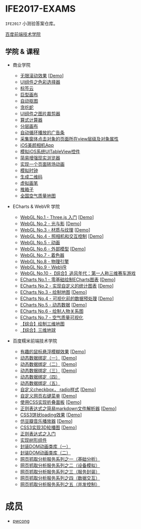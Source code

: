 # IFE2017-EXAMS

`IFE2017` 小测验答案仓库。

[百度前端技术学院](http://ife.baidu.com/)

## 学院 & 课程

* 商业学院
    * [无限滚动效果](https://github.com/pwcong/IFE2017-EXAMS/tree/master/src/Business/infinite-scroll) [[Demo](http://pwcong.me/IFE2017-EXAMS/src/Business/infinite-scroll/)]
    * [UI组件之色彩选择器](https://github.com/pwcong/IFE2017-EXAMS/tree/master/src/Business/ui-color-picker)
    * [标签云](https://github.com/pwcong/IFE2017-EXAMS/tree/master/src/Business/cloud-label)
    * [巨型画布](https://github.com/pwcong/IFE2017-EXAMS/tree/master/src/Business/large-canvas)
    * [自动抠图](https://github.com/pwcong/IFE2017-EXAMS/tree/master/src/Business/picture-auto-clip)
    * [贪吃蛇](https://github.com/pwcong/IFE2017-EXAMS/tree/master/src/Business/hungry-snack)
    * [UI组件之图片裁剪器](https://github.com/pwcong/IFE2017-EXAMS/tree/master/src/Business/ui-picture-clipper)
    * [算式计算器](https://github.com/pwcong/IFE2017-EXAMS/tree/master/src/Business/calculator)
    * [分层画布](https://github.com/pwcong/IFE2017-EXAMS/tree/master/src/Business/layered-canvas)
    * [自动循环播放的广告条](https://github.com/pwcong/IFE2017-EXAMS/tree/master/src/Business/auto-loop-banner)
    * [采集窗体点击对象的页面所在view层级及对象属性](https://github.com/pwcong/IFE2017-EXAMS/tree/master/src/Business/pick-obj-viewlayer-property)
    * [iOS美颜相机App](https://github.com/pwcong/IFE2017-EXAMS/tree/master/src/Business/ios-face-beauty-app)
    * [模拟iOS系统UITableView控件](https://github.com/pwcong/IFE2017-EXAMS/tree/master/src/Business/ios-ui-table-view)
    * [简易增强现实浏览器](https://github.com/pwcong/IFE2017-EXAMS/tree/master/src/Business/simple-ar-browser)
    * [实现一个页面转场动画](https://github.com/pwcong/IFE2017-EXAMS/tree/master/src/Business/page-transfer-animation)
    * [模拟时钟](https://github.com/pwcong/IFE2017-EXAMS/tree/master/src/Business/clock)
    * [生成二维码](https://github.com/pwcong/IFE2017-EXAMS/tree/master/src/Business/qr-code-generator)
    * [虚拟画笔](https://github.com/pwcong/IFE2017-EXAMS/tree/master/src/Business/virtual-paint)
    * [推箱子](https://github.com/pwcong/IFE2017-EXAMS/tree/master/src/Business/sokoban)
    * [全国空气质量地图](https://github.com/pwcong/IFE2017-EXAMS/tree/master/src/Business/air-quality-map)

* ECharts & WebVR 学院
    * [WebGL No.1 - Three.js 入门](https://github.com/pwcong/IFE2017-EXAMS/tree/master/src/ECharts%26WebVR/WebGL-01) [[Demo](http://pwcong.me/IFE2017-EXAMS/src/ECharts&WebVR/WebGL-01/)]
    * [WebGL No.2 - 光与影](https://github.com/pwcong/IFE2017-EXAMS/tree/master/src/ECharts%26WebVR/WebGL-02) [[Demo](http://pwcong.me/IFE2017-EXAMS/src/ECharts&WebVR/WebGL-02/)]
    * [WebGL No.3 - 材质与纹理](https://github.com/pwcong/IFE2017-EXAMS/tree/master/src/ECharts%26WebVR/WebGL-03) [[Demo](http://pwcong.me/IFE2017-EXAMS/src/ECharts&WebVR/WebGL-03/)]
    * [WebGL No.4 - 照相机和交互控制](https://github.com/pwcong/IFE2017-EXAMS/tree/master/src/ECharts%26WebVR/WebGL-04) [[Demo](http://pwcong.me/IFE2017-EXAMS/src/ECharts&WebVR/WebGL-04/)]
    * [WebGL No.5 - 动画](https://github.com/pwcong/IFE2017-EXAMS/tree/master/src/ECharts%26WebVR/WebGL-05)
    * [WebGL No.6 - 外部模型](https://github.com/pwcong/IFE2017-EXAMS/tree/master/src/ECharts%26WebVR/WebGL-06) [[Demo](http://pwcong.me/IFE2017-EXAMS/src/ECharts&WebVR/WebGL-06/)]
    * [WebGL No.7 - 着色器](https://github.com/pwcong/IFE2017-EXAMS/tree/master/src/ECharts%26WebVR/WebGL-07)
    * [WebGL No.8 - 物理引擎](https://github.com/pwcong/IFE2017-EXAMS/tree/master/src/ECharts%26WebVR/WebGL-08)
    * [WebGL No.9 - WebVR](https://github.com/pwcong/IFE2017-EXAMS/tree/master/src/ECharts%26WebVR/WebGL-09)
    * [WebGL No.10 -【综合】追风年代：第一人称三维赛车游戏](https://github.com/pwcong/IFE2017-EXAMS/tree/master/src/ECharts%26WebVR/WebGL-10)
    * [ECharts No.1 - 零基础绘制ECharts图表](https://github.com/pwcong/IFE2017-EXAMS/tree/master/src/ECharts%26WebVR/ECharts-01) [[Demo](http://pwcong.me/IFE2017-EXAMS/src/ECharts&WebVR/ECharts-01/)]
    * [ECharts No.2 - 实现自定义的统计图表](https://github.com/pwcong/IFE2017-EXAMS/tree/master/src/ECharts%26WebVR/ECharts-02) [[Demo](http://pwcong.me/IFE2017-EXAMS/src/ECharts&WebVR/ECharts-02/)]
    * [ECharts No.3 - 绘制地图](https://github.com/pwcong/IFE2017-EXAMS/tree/master/src/ECharts%26WebVR/ECharts-03) [[Demo](http://pwcong.me/IFE2017-EXAMS/src/ECharts&WebVR/ECharts-03/)]
    * [ECharts No.4 - 可视化前的数据预处理](https://github.com/pwcong/IFE2017-EXAMS/tree/master/src/ECharts%26WebVR/ECharts-04) [[Demo](http://pwcong.me/IFE2017-EXAMS/src/ECharts&WebVR/ECharts-04/)]
    * [ECharts No.5 - 动态数据](https://github.com/pwcong/IFE2017-EXAMS/tree/master/src/ECharts%26WebVR/ECharts-05) [[Demo](http://pwcong.me/IFE2017-EXAMS/src/ECharts&WebVR/ECharts-05/)]
    * [ECharts No.6 - 绘制人物关系图](https://github.com/pwcong/IFE2017-EXAMS/tree/master/src/ECharts%26WebVR/ECharts-06)
    * [ECharts No.7 - 空气质量可视化](https://github.com/pwcong/IFE2017-EXAMS/tree/master/src/ECharts%26WebVR/ECharts-07)
    * [【综合】绘制三维地图](https://github.com/pwcong/IFE2017-EXAMS/tree/master/src/ECharts%26WebVR/3D-Map)
    * [【综合】三维地球](https://github.com/pwcong/IFE2017-EXAMS/tree/master/src/ECharts%26WebVR/3D-Earth)
    

* 百度糯米前端技术学院
    * [有趣的鼠标悬浮模糊效果](https://github.com/pwcong/IFE2017-EXAMS/tree/master/src/Front-End/mouse-suspension-blur) [[Demo](http://pwcong.me/IFE2017-EXAMS/src/Front-End/mouse-suspension-blur/)]
    * [动态数据绑定（一）](https://github.com/pwcong/IFE2017-EXAMS/tree/master/src/Front-End/dynamic-bind-data-1) [[Demo](http://pwcong.me/IFE2017-EXAMS/src/Front-End/dynamic-bind-data-1/)]
    * [动态数据绑定（二）](https://github.com/pwcong/IFE2017-EXAMS/tree/master/src/Front-End/dynamic-bind-data-2) [[Demo](http://pwcong.me/IFE2017-EXAMS/src/Front-End/dynamic-bind-data-2/)]
    * [动态数据绑定（三）](https://github.com/pwcong/IFE2017-EXAMS/tree/master/src/Front-End/dynamic-bind-data-3) [[Demo](http://pwcong.me/IFE2017-EXAMS/src/Front-End/dynamic-bind-data-3/)]
    * [动态数据绑定（四）](https://github.com/pwcong/IFE2017-EXAMS/tree/master/src/Front-End/dynamic-bind-data-4)
    * [动态数据绑定（五）](https://github.com/pwcong/IFE2017-EXAMS/tree/master/src/Front-End/dynamic-bind-data-5)
    * [自定义checkbox， radio样式](https://github.com/pwcong/IFE2017-EXAMS/tree/master/src/Front-End/custom-checkbox-radio) [[Demo](http://pwcong.me/IFE2017-EXAMS/src/Front-End/custom-checkbox-radio/)]
    * [自定义网页右键菜单](https://github.com/pwcong/IFE2017-EXAMS/tree/master/src/Front-End/custom-right-menu) [[Demo](http://pwcong.me/IFE2017-EXAMS/src/Front-End/custom-right-menu/)]
    * [使用CSS实现折叠面板](https://github.com/pwcong/IFE2017-EXAMS/tree/master/src/Front-End/css-collapse-panel) [[Demo](http://pwcong.me/IFE2017-EXAMS/src/Front-End/css-collapse-panel/)]
    * [正则表达式之简易markdown文件解析器](https://github.com/pwcong/IFE2017-EXAMS/tree/master/src/Front-End/markdown-parser) [[Demo](http://pwcong.me/IFE2017-EXAMS/src/Front-End/markdown-parser/)]
    * [CSS3饼状loading效果](https://github.com/pwcong/IFE2017-EXAMS/tree/master/src/Front-End/css3-loading) [[Demo](http://pwcong.me/IFE2017-EXAMS/src/Front-End/css3-loading/)]
    * [仿豆瓣音乐播放器](https://github.com/pwcong/IFE2017-EXAMS/tree/master/src/Front-End/music-player) [[Demo](http://pwcong.me/IFE2017-EXAMS/src/Front-End/music-player/)]
    * [CSS3实现3D轮播图](https://github.com/pwcong/IFE2017-EXAMS/tree/master/src/Front-End/css3-3d-gallery) [[Demo](http://pwcong.me/IFE2017-EXAMS/src/Front-End/css3-3d-gallery/)]
    * [正则表达式之入门](https://github.com/pwcong/IFE2017-EXAMS/tree/master/src/Front-End/regexp-demo)
    * [实现树形组件](https://github.com/pwcong/IFE2017-EXAMS/tree/master/src/Front-End/tree-component)
    * [封装DOM动画类库（一）](https://github.com/pwcong/IFE2017-EXAMS/tree/master/src/Front-End/dom-animation-lib-01)
    * [封装DOM动画类库（二）](https://github.com/pwcong/IFE2017-EXAMS/tree/master/src/Front-End/dom-animation-lib-02)
    * [网页抓取分析服务系列之一（基础分析）](https://github.com/pwcong/IFE2017-EXAMS/tree/master/src/Front-End/webpage-analyse-01)
    * [网页抓取分析服务系列之二（设备模拟）](https://github.com/pwcong/IFE2017-EXAMS/tree/master/src/Front-End/webpage-analyse-02)
    * [网页抓取分析服务系列之三（服务封装）](https://github.com/pwcong/IFE2017-EXAMS/tree/master/src/Front-End/webpage-analyse-03)
    * [网页抓取分析服务系列之四（数据交互）](https://github.com/pwcong/IFE2017-EXAMS/tree/master/src/Front-End/webpage-analyse-04)
    * [网页抓取分析服务系列之五（并发控制）](https://github.com/pwcong/IFE2017-EXAMS/tree/master/src/Front-End/webpage-analyse-05)

# 成员

* [pwcong](https://github.com/pwcong)